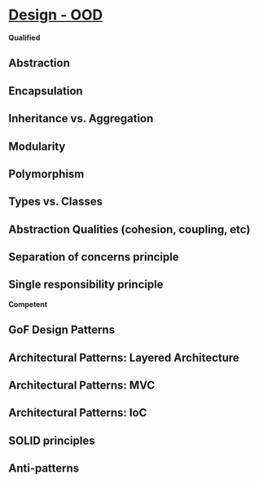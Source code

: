 # [Design - OOD](https://confluence.softserveinc.com/display/AbilitonKnowledgeModel/Design-OOD)  

__Qualified__

## Abstraction

## Encapsulation

## Inheritance vs. Aggregation

## Modularity

## Polymorphism

## Types vs. Classes

## Abstraction Qualities (cohesion, coupling, etc)

## Separation of concerns principle

## Single responsibility principle



__Competent__

## GoF Design Patterns


## Architectural Patterns: Layered Architecture


## Architectural Patterns: MVC


## Architectural Patterns: IoC


## SOLID principles


## Anti-patterns
